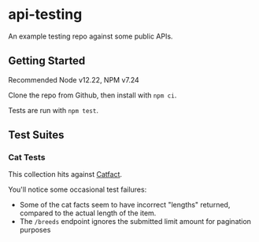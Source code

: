 # api-testing

An example testing repo against some public APIs.

## Getting Started

Recommended Node v12.22, NPM v7.24

Clone the repo from Github, then install with `npm ci`.

Tests are run with `npm test`.

## Test Suites

### Cat Tests

This collection hits against [Catfact](https://catfact.ninja/).

You'll notice some occasional test failures:

* Some of the cat facts seem to have incorrect "lengths" returned, compared to the actual length of the item.
* The `/breeds` endpoint ignores the submitted limit amount for pagination purposes
